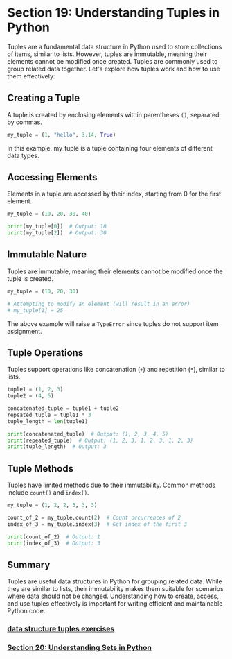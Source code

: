 # Section 19: Understanding Tuples in Python

Tuples are a fundamental data structure in Python used to store collections of items, similar to lists. However, tuples
are immutable, meaning their elements cannot be modified once created. Tuples are commonly used to group related data
together. Let's explore how tuples work and how to use them effectively:

## Creating a Tuple

A tuple is created by enclosing elements within parentheses `()`, separated by commas.

```python
my_tuple = (1, "hello", 3.14, True)
```

In this example, my_tuple is a tuple containing four elements of different data types.

## Accessing Elements

Elements in a tuple are accessed by their index, starting from 0 for the first element.

```python
my_tuple = (10, 20, 30, 40)

print(my_tuple[0])  # Output: 10
print(my_tuple[2])  # Output: 30
```

## Immutable Nature

Tuples are immutable, meaning their elements cannot be modified once the tuple is created.

```python
my_tuple = (10, 20, 30)

# Attempting to modify an element (will result in an error)
# my_tuple[1] = 25
```

The above example will raise a `TypeError` since tuples do not support item assignment.

## Tuple Operations

Tuples support operations like concatenation (`+`) and repetition (`*`), similar to lists.

```python
tuple1 = (1, 2, 3)
tuple2 = (4, 5)

concatenated_tuple = tuple1 + tuple2
repeated_tuple = tuple1 * 3
tuple_length = len(tuple1)

print(concatenated_tuple)  # Output: (1, 2, 3, 4, 5)
print(repeated_tuple)  # Output: (1, 2, 3, 1, 2, 3, 1, 2, 3)
print(tuple_length)  # Output: 3
```

## Tuple Methods

Tuples have limited methods due to their immutability. Common methods include `count()` and `index()`.

```python
my_tuple = (1, 2, 2, 3, 3, 3)

count_of_2 = my_tuple.count(2)  # Count occurrences of 2
index_of_3 = my_tuple.index(3)  # Get index of the first 3

print(count_of_2)  # Output: 1
print(index_of_3)  # Output: 3
```

## Summary

Tuples are useful data structures in Python for grouping related data. While they are similar to lists, their
immutability makes them suitable for scenarios where data should not be changed. Understanding how to create, access,
and use tuples effectively is important for writing efficient and maintainable Python code.

### [data structure tuples exercises][1]
### [Section 20: Understanding Sets in Python][2]

[1]: ../python_exercises/19_data_structures_tuple.py
[2]: ./20_data_structure_set.md
